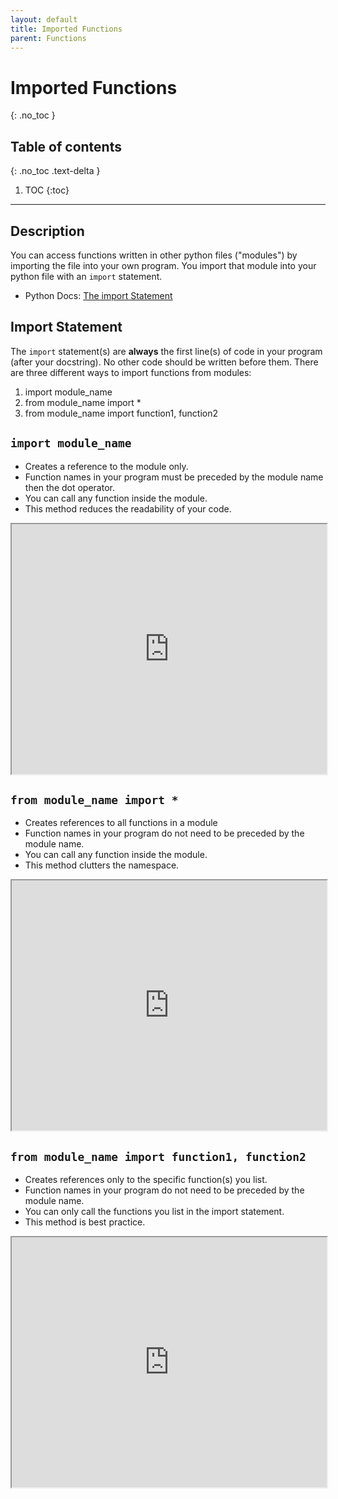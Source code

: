 ```yaml
---
layout: default
title: Imported Functions
parent: Functions
---
```

# Imported Functions
{: .no_toc }
## Table of contents
{: .no_toc .text-delta }

1. TOC
{:toc}

---

## Description
You can access functions written in other python files ("modules") by importing the file into your own program. You import that module into your python file with an `import` statement. 
- Python Docs: [The import Statement](https://docs.python.org/3/reference/simple_stmts.html#the-import-statement)

## Import Statement
The `import` statement(s) are **always** the first line(s) of code in your program (after your docstring). No other code should be written before them.
There are three different ways to import functions from modules:
1. import module_name
2. from module_name import *
3. from module_name import function1, function2

## `import module_name`
- Creates a reference to the module only. 
- Function names in your program must be preceded by the module name then the dot operator.
- You can call any function inside the module. 
- This method reduces the readability of your code.

<iframe width="100%" height="400" frameborder="1" src="https://pythontutor.com/iframe-embed.html#code=import%20random%0A%0Anumber1%20%3D%20random.randint%281,10%29%0Anumber2%20%3D%20random.random%28%29%0A%0Aprint%28number1%29%0Aprint%28number2%29&codeDivHeight=400&codeDivWidth=350&cumulative=false&curInstr=0&heapPrimitives=nevernest&origin=opt-frontend.js&py=3&rawInputLstJSON=%5B%5D&textReferences=false"> </iframe>

## `from module_name import *`
- Creates references to all functions in a module
- Function names in your program do not need to be preceded by the module name. 
- You can call any function inside the module.
- This method clutters the namespace.

<iframe width="100%" height="400" frameborder="1" src="https://pythontutor.com/iframe-embed.html#code=from%20random%20import%20*%0A%0Anumber1%20%3D%20randint%281,10%29%0Anumber2%20%3D%20random%28%29%0A%0Aprint%28number1%29%0Aprint%28number2%29&codeDivHeight=400&codeDivWidth=350&cumulative=false&curInstr=0&heapPrimitives=nevernest&origin=opt-frontend.js&py=3&rawInputLstJSON=%5B%5D&textReferences=false"> </iframe>

## `from module_name import function1, function2`
- Creates references only to the specific function(s) you list. 
- Function names in your program do not need to be preceded by the module name. 
- You can only call the functions you list in the import statement.
- This method is best practice.

<iframe width="100%" height="400" frameborder="1" src="https://pythontutor.com/iframe-embed.html#code=from%20random%20import%20randint,%20random%0A%0Anumber1%20%3D%20randint%281,10%29%0Anumber2%20%3D%20random%28%29%0A%0Aprint%28number1%29%0Aprint%28number2%29&codeDivHeight=400&codeDivWidth=350&cumulative=false&curInstr=0&heapPrimitives=nevernest&origin=opt-frontend.js&py=3&rawInputLstJSON=%5B%5D&textReferences=false"> </iframe>

